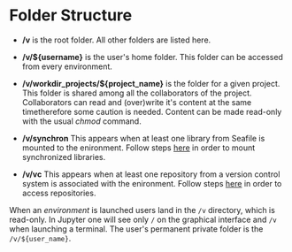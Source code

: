 Folder Structure
====

* **/v** is the root folder. All other folders are listed here.

* **/v/${username}** is the user's home folder. This folder can be accessed from every environment.

* **/v/workdir_projects/${project_name}** is the folder for a given project. This folder is shared among all the collaborators of the project. Collaborators can read and (over)write it's content at the same timetherefore some caution is needed. Content can be made read-only with the usual *chmod* command.

* **/v/synchron** This appears when at least one library from Seafile is mounted to the enironment. Follow steps [here](Seafile/Main.md) in order to mount synchronized libraries.

* **/v/vc** This appears when at least one repository from a version control system is associated with the enironment. Follow steps [here](VersionControl/Main.md) in order to access repositories.


When an *environment* is launched users land in the `/v` directory, which is read-only. In Jupyter one will see only `/` on the graphical interface and `/v` when launching a terminal. The user's permanent private folder is the `/v/${user_name}`.



